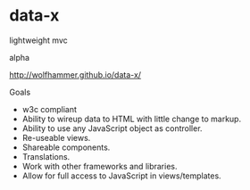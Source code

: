 # data-x
lightweight mvc

alpha

http://wolfhammer.github.io/data-x/

Goals
- w3c compliant
- Ability to wireup data to HTML with little change to markup.
- Ability to use any JavaScript object as controller.
- Re-useable views.
- Shareable components.
- Translations.
- Work with other frameworks and libraries.
- Allow for full access to JavaScript in views/templates.
